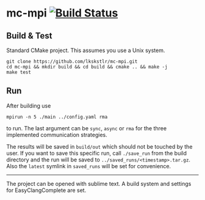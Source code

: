 # mc-mpi [![Build Status](https://travis-ci.org/lkskstlr/mc-mpi.svg?branch=master)](https://travis-ci.org/lkskstlr/mc-mpi)

## Build & Test
Standard CMake project. This assumes you use a Unix system.
```shell-session
git clone https://github.com/lkskstlr/mc-mpi.git
cd mc-mpi && mkdir build && cd build && cmake .. && make -j
make test
```

## Run
After building use
```shell-session
mpirun -n 5 ./main ../config.yaml rma
```
to run. The last argument can be `sync`, `async` or `rma` for the three implemented communication strategies.

The results will be saved in `build/out` which should not be touched by the user. If you want to save this specific run, call `./save_run` from the build directory and the run will be saved to `../saved_runs/<timestamp>.tar.gz`. Also the `latest` symlink in `saved_runs` will be set for convenience.

---
The project can be opened with sublime text. A build system and settings for EasyClangComplete are set.
